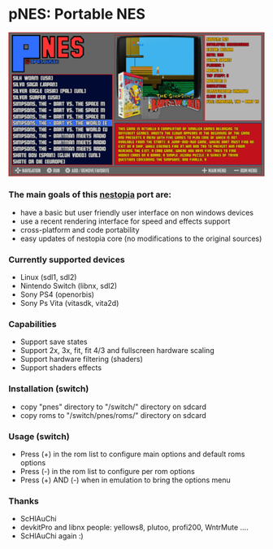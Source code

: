 pNES: Portable NES
===========================

![](https://github.com/Cpasjuste/pemu/raw/master/pnes/data/screenshot.png)


### The main goals of this [nestopia](https://github.com/0ldsk00l/nestopia) port are:

- have a basic but user friendly user interface on non windows devices
- use a recent rendering interface for speed and effects support
- cross-platform and code portability
- easy updates of nestopia core (no modifications to the original sources)

### Currently supported devices

- Linux (sdl1, sdl2)
- Nintendo Switch (libnx, sdl2)
- Sony PS4 (openorbis)
- Sony Ps Vita (vitasdk, vita2d)

### Capabilities
- Support save states
- Support 2x, 3x, fit, fit 4/3 and fullscreen hardware scaling
- Support hardware filtering (shaders)
- Support shaders effects

### Installation (switch)
- copy "pnes" directory to "/switch/" directory on sdcard
- copy roms to "/switch/pnes/roms/" directory on sdcard

### Usage (switch)
- Press (+) in the rom list to configure main options and default roms options
- Press (-) in the rom list to configure per rom options
- Press (+) AND (-) when in emulation to bring the options menu

### Thanks
- ScHlAuChi
- devkitPro and libnx people: yellows8, plutoo, profi200, WntrMute ....
- ScHlAuChi again :)
